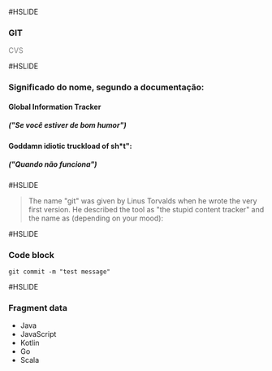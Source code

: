 #HSLIDE

### GIT

<span style="color:gray">CVS</span>

#HSLIDE

### Significado do nome, segundo a documentação:

#### Global Information Tracker
##### ("Se você estiver de bom humor")

#### Goddamn idiotic truckload of sh*t":
##### ("Quando não funciona")

#HSLIDE

> The name "git" was given by Linus Torvalds when he wrote the very first version. He described the tool as "the stupid content tracker" and the name as (depending on your mood):

#HSLIDE

### Code block
```
git commit -m "test message"
```
#HSLIDE

### Fragment data
- Java
- JavaScript <!-- .element: class="fragment" -->
- Kotlin     <!-- .element: class="fragment" -->
- Go         <!-- .element: class="fragment" -->
- Scala      <!-- .element: class="fragment" -->
